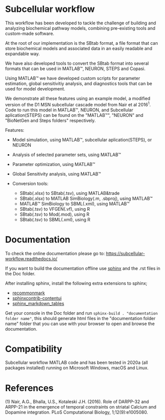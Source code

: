 Subcellular workflow
====================

This workflow has been developed to tackle the challenge of building and analyzing biochemical pathway models, combining pre-existing tools and custom-made software.

At the root of our implementation is the SBtab format, a file format that can store biochemical models and associated data in an easily readable and expandable way.

We have also developed tools to convert the SBtab format into several formats that can be used in MATLAB&trade;, NEURON, STEPS and Copasi.

Using MATLAB&trade; we have developed custom scripts for parameter estimation, global sensitivitiy analysis, and diagnostics tools that can be used for model development.

We demonstrate all these features using an example model, a modified version of the D1 MSN subcellular cascade model from Nair et al 2016<sup>1</sup>.
Code to run this model in MATLAB&trade;, NEURON, and Subcellular aplication(STEPS) can be found on the "MATLAB&trade;", "NEURON" and "BioNetGen and Steps folders" respectively.

Features:

* Model simulation, using MATLAB&trade;, subcellular aplication(STEPS), or NEURON
* Analysis of selected parameter sets, using MATLAB&trade;
* Parameter optimization, using MATLAB&trade;
* Global Sensitivity analysis, using MATLAB&trade;
* Conversion tools:

  * SBtab(.xlsx) to SBtab(.tsv), using MATLAB&trade
  * SBtab(.xlsx) to MATLAB SimBiology(.m, .sbproj), using MATLAB&trade;
  * MATLAB&trade; SimBiology to SBML(.xml), using MATLAB&trade;
  * SBtab(.tsv) to VFGEN(.vf), using R
  * SBtab(.tsv) to Mod(.mod), using R
  * SBtab(.tsv) to SBML(.xml), using R



# Documentation

To check the online documentation please go to: https://subcellular-workflow.readthedocs.io/

If you want to build the documentation offline use [sphinx](https://www.sphinx-doc.org/en/master/) and the .rst files in the Doc folder.

After installing sphinx, install the following extra extensions to sphinx;

* [recommonmark](https://recommonmark.readthedocs.io/)
* [sphinxcontrib-contentui](https://sphinxcontrib-contentui.readthedocs.io/en/latest/installation.html)
* [sphinx_markdown_tables](https://pypi.org/project/sphinx-markdown-tables/)

Get your console in the Doc folder and run `sphinx-build . "documentation folder name"`, this should generate html files in the "documentation folder name" folder that you can use with your browser to open and browse the documentation.

# Compatibility

Subcellular workflow MATLAB code and has been tested in 2020a (all packages installed) running on Microsoft Windows, macOS and Linux.

# References

(1) Nair, A.G., Bhalla, U.S., Kotaleski J.H. (2016). Role of DARPP-32 and ARPP-21 in the emergence of temporal constraints on striatal Calcium and Dopamine integration. PLoS Computational Biology, 1;12(9):e1005080.  
